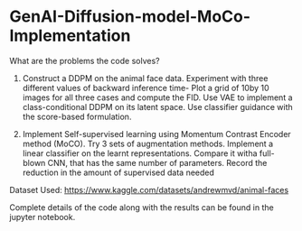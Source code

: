 # GenAI-Diffusion-model-MoCo-Implementation

What are the problems the code solves?

1.  Construct a DDPM on the animal face data. Experiment with three different values of backward inference time- Plot a grid of 10by 10 images for all three cases and compute the FID. Use VAE to implement a class-conditional DDPM on its latent space. Use classifier guidance with the score-based formulation.

2.   Implement Self-supervised learning using Momentum Contrast Encoder method (MoCO). Try 3 sets of augmentation methods. Implement a linear classifier on the learnt representations. Compare it witha full-blown CNN, that has the same number of parameters. Record the reduction in the amount of supervised data needed

Dataset Used: https://www.kaggle.com/datasets/andrewmvd/animal-faces

Complete details of the code along with the results can be found in the jupyter notebook.


